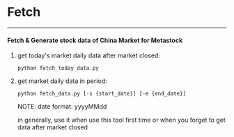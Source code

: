 # Fetch
---

#### Fetch &amp; Generate stock data of China Market for Metastock

1. get today's market daily data after market closed: 

	```
	python fetch_today_data.py
	```

2. get market daily data in period:

	```
	python fetch_data.py [-s {start_date}] [-e {end_date}]
	```
	
	NOTE:
	date format: yyyyMMdd

	in generally, use it when use this tool first time or when you forget to get data after market closed

